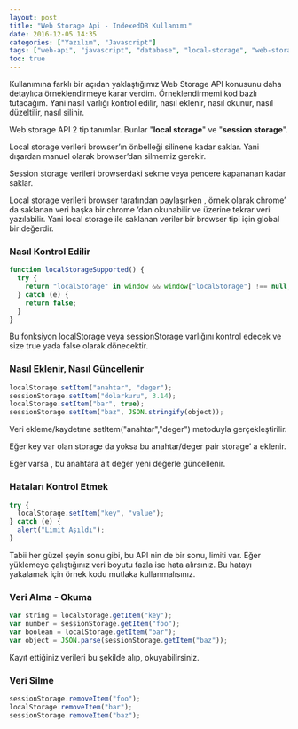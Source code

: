 ```yaml
---
layout: post
title: "Web Storage Api - IndexedDB Kullanımı"
date: 2016-12-05 14:35
categories: ["Yazılım", "Javascript"]
tags: ["web-api", "javascript", "database", "local-storage", "web-storage"]
toc: true
---
```


Kullanımına farklı bir açıdan yaklaştığımız Web Storage API konusunu daha detaylıca örneklendirmeye karar verdim. Örneklendirmemi kod bazlı tutacağım. Yani nasıl varlığı kontrol edilir, nasıl eklenir, nasıl okunur, nasıl düzeltilir, nasıl silinir.

Web storage API 2 tip tanımlar. Bunlar "**local storage**" ve "**session storage**".

Local storage verileri browser’ın önbelleği silinene kadar saklar. Yani dışardan manuel olarak browser’dan silmemiz gerekir.

Session storage verileri browserdaki sekme veya pencere kapananan kadar saklar.

Local storage verileri browser tarafından paylaşırken , örnek olarak chrome’ da saklanan veri başka bir chrome ‘dan okunabilir ve üzerine tekrar veri yazılabilir. Yani local storage ile saklanan veriler bir browser tipi için global bir değerdir.

### Nasıl Kontrol Edilir
```javascript
function localStorageSupported() {
  try {
    return "localStorage" in window && window["localStorage"] !== null;
  } catch (e) {
    return false;
  }
}
```

Bu fonksiyon localStorage veya sessionStorage varlığını kontrol edecek ve size true yada false olarak dönecektir.

### Nasıl Eklenir, Nasıl Güncellenir

```javascript
localStorage.setItem("anahtar", "deger");
sessionStorage.setItem("dolarkuru", 3.14);
localStorage.setItem("bar", true);
sessionStorage.setItem("baz", JSON.stringify(object));
```

Veri ekleme/kaydetme setItem("anahtar","deger") metoduyla gerçekleştirilir. 

Eğer key var olan storage da yoksa bu anahtar/deger pair storage’ a eklenir. 

Eğer varsa , bu anahtara ait değer yeni değerle güncellenir.

### Hataları Kontrol Etmek
```javascript
try {
  localStorage.setItem("key", "value");
} catch (e) {
  alert("Limit Aşıldı");
}
```
Tabii her güzel şeyin sonu gibi, bu API nin de bir sonu, limiti var. Eğer yüklemeye çalıştığınız veri boyutu fazla ise hata alırsınız. Bu hatayı yakalamak için örnek kodu mutlaka kullanmalısınız.

### Veri Alma - Okuma
```javascript
var string = localStorage.getItem("key");
var number = sessionStorage.getItem("foo");
var boolean = localStorage.getItem("bar");
var object = JSON.parse(sessionStorage.getItem("baz"));
```

Kayıt ettiğiniz verileri bu şekilde alıp, okuyabilirsiniz.

### Veri Silme
```javascript
sessionStorage.removeItem("foo");
localStorage.removeItem("bar");
sessionStorage.removeItem("baz");
```
    